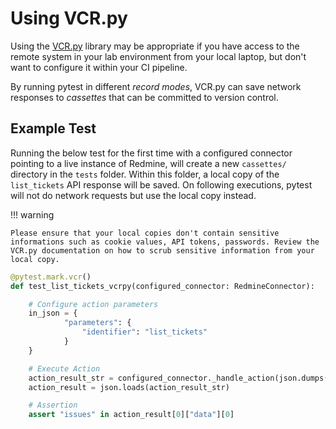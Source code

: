 # Using VCR.py

Using the [VCR.py](https://vcrpy.readthedocs.io/en/latest/usage.html) library may be appropriate if you have access to the remote system in your lab environment from your local laptop, but don't want to configure it within your CI pipeline.

By running pytest in different *record modes*, VCR.py can save network responses to *cassettes* that can be committed to version control.

## Example Test

Running the below test for the first time with a configured connector pointing to a live instance of Redmine, will create a new `cassettes/` directory in the `tests` folder. Within this folder, a local copy of the `list_tickets` API response will be saved. On following executions, pytest will not do network requests but use the local copy instead.

!!! warning

    Please ensure that your local copies don't contain sensitive informations such as cookie values, API tokens, passwords. Review the VCR.py documentation on how to scrub sensitive information from your local copy. 


```python
@pytest.mark.vcr()
def test_list_tickets_vcrpy(configured_connector: RedmineConnector):

    # Configure action parameters
    in_json = {
            "parameters": {
                "identifier": "list_tickets"
            }
    }

    # Execute Action
    action_result_str = configured_connector._handle_action(json.dumps(in_json), None)
    action_result = json.loads(action_result_str)

    # Assertion
    assert "issues" in action_result[0]["data"][0]
```